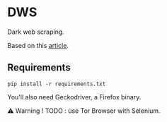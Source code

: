 # DWS
Dark web scraping.

Based on this [article](https://towardsdatascience.com/how-to-scrape-the-dark-web-53145add7033).

## Requirements

    pip install -r requirements.txt

You'll also need Geckodriver, a Firefox binary.

:warning: Warning !
TODO : use Tor Browser with Selenium.
